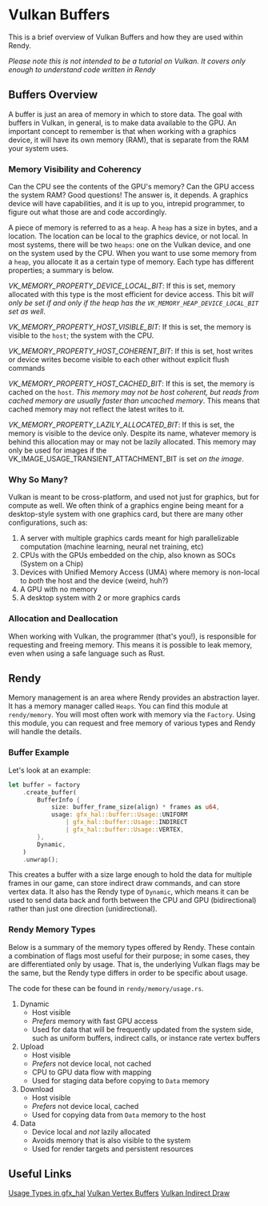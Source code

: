 # Vulkan Buffers

This is a brief overview of Vulkan Buffers and how they are used within Rendy.

*Please note this is not intended to be a tutorial on Vulkan. It covers only enough to understand code written in Rendy*

## Buffers Overview

A buffer is just an area of memory in which to store data. The goal with buffers in Vulkan, in general, is to make data available to the GPU. An important concept to remember is that when working with a graphics device, it will have its own memory (RAM), that is separate from the RAM your system uses.

### Memory Visibility and Coherency

Can the CPU see the contents of the GPU's memory? Can the GPU access the system RAM? Good questions! The answer is, it depends. A graphics device will have capabilities, and it is up to you, intrepid programmer, to figure out what those are and code accordingly.

A piece of memory is referred to as a `heap`. A `heap` has a size in bytes, and a location. The location can be local to the graphics device, or not local. In most systems, there will be two `heaps`: one on the Vulkan device, and one on the system used by the CPU. When you want to use some memory from a `heap`, you allocate it as a certain type of memory. Each type has different properties; a summary is below.

*VK_MEMORY_PROPERTY_DEVICE_LOCAL_BIT*: If this is set, memory allocated with this type is the most efficient for device access. This bit _will only be set if and only if the heap has the `VK_MEMORY_HEAP_DEVICE_LOCAL_BIT` set as well_.

*VK_MEMORY_PROPERTY_HOST_VISIBLE_BIT*: If this is set, the memory is visible to the `host`; the system with the CPU. 

*VK_MEMORY_PROPERTY_HOST_COHERENT_BIT*: If this is set, host writes or device writes become visible to each other without explicit flush commands

*VK_MEMORY_PROPERTY_HOST_CACHED_BIT*: If this is set, the memory is cached on the `host`. _This memory may not be host coherent, but reads from cached memory are usually faster than uncached memory_. This means that cached memory may not reflect the latest writes to it. 

*VK_MEMORY_PROPERTY_LAZILY_ALLOCATED_BIT*: If this is set, the memory is visible to the device only. Despite its name, whatever memory is behind this allocation may or may not be lazily allocated. This memory may only be used for images if the VK_IMAGE_USAGE_TRANSIENT_ATTACHMENT_BIT is set _on the image_. 

### Why So Many?

Vulkan is meant to be cross-platform, and used not just for graphics, but for compute as well. We often think of a graphics engine being meant for a desktop-style system with one graphics card, but there are many other configurations, such as:

1. A server with multiple graphics cards meant for high parallelizable computation (machine learning, neural net training, etc)
2. CPUs with the GPUs embedded on the chip, also known as SOCs (System on a Chip)
3. Devices with Unified Memory Access (UMA) where memory is non-local to _both_ the host and the device (weird, huh?)
4. A GPU with no memory
5. A desktop system with 2 or more graphics cards

### Allocation and Deallocation

When working with Vulkan, the programmer (that's you!), is responsible for requesting and freeing memory. This means it is possible to leak memory, even when using a safe language such as Rust. 

## Rendy

Memory management is an area where Rendy provides an abstraction layer. It has a memory manager called `Heaps`. You can find this module at `rendy/memory`. You will most often work with memory via the `Factory`. Using this module, you can request and free memory of various types and Rendy will handle the details.

### Buffer Example

Let's look at an example:

```rust
let buffer = factory
    .create_buffer(
        BufferInfo {
            size: buffer_frame_size(align) * frames as u64,
            usage: gfx_hal::buffer::Usage::UNIFORM
                | gfx_hal::buffer::Usage::INDIRECT
                | gfx_hal::buffer::Usage::VERTEX,
        },
        Dynamic,
    )
    .unwrap();
```

This creates a buffer with a size large enough to hold the data for multiple frames in our game, can store indirect draw commands, and can store vertex data. It also has the Rendy type of `Dynamic`, which means it can be used to send data back and forth between the CPU and GPU (bidirectional) rather than just one direction (unidirectional).

### Rendy Memory Types

Below is a summary of the memory types offered by Rendy. These contain a combination of flags most useful for their purpose; in some cases, they are differentiated only by usage. That is, the underlying Vulkan flags may be the same, but the Rendy type differs in order to be specific about usage.

The code for these can be found in `rendy/memory/usage.rs`.

1. Dynamic
    * Host visible
    * _Prefers_ memory with fast GPU access
    * Used for data that will be frequently updated from the system side, such as uniform buffers, indirect calls, or instance    rate vertex buffers
2. Upload
    * Host visible
    * _Prefers_ not device local, not cached
    * CPU to GPU data flow with mapping
    * Used for staging data before copying to `Data` memory
3. Download
    * Host visible
    * _Prefers_ not device local, cached
    * Used for copying data from `Data` memory to the host
4. Data
    * Device local and _not_ lazily allocated
    * Avoids memory that is also visible to the system
    * Used for render targets and persistent resources

## Useful Links

[Usage Types in gfx_hal](https://docs.rs/gfx-hal/0.1.0/gfx_hal/buffer/struct.Usage.html)
[Vulkan Vertex Buffers](https://vulkan-tutorial.com/Vertex_buffers)
[Vulkan Indirect Draw](https://www.khronos.org/registry/vulkan/specs/1.1-extensions/man/html/vkCmdDrawIndirect.html)
